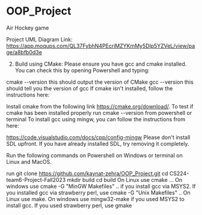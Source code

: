 # OOP_Project
Air Hockey game

Project UML Diagram Link: https://app.moqups.com/QL37FybhN4PEcriMZYKmMy5Dlp5YZVeL/view/page/a8bfb0d3e

2. Build using CMake:
Please ensure you have gcc and cmake installed. You can check this by opening Powershell and typing:

cmake --version this should output the version of CMake
gcc --version this should tell you the version of gcc
If cmake isn't installed, follow the instructions here:

Install cmake from the following link https://cmake.org/download/. To test if cmake has been installed properly run cmake --version from powershell or terminal
To install gcc using mingw, you can follow the instructions from here:

https://code.visualstudio.com/docs/cpp/config-mingw
Please don't install SDL upfront. If you have already installed SDL, try removing it completely.

Run the following commands on Powershell on Windows or terminal on Linux and MacOS.

run git clone https://github.com/kaynat-zehra/OOP_Project.git
cd CS224-team6-Project-Fall2023
mkdir build
cd build
On Linux use cmake ... On windows use cmake -G "MinGW Makefiles" .. if you install gcc via MSYS2. If you installed gcc via strawberry perl, use cmake -G "Unix Makefiles" ..
On Linux use make. On windows use mingw32-make if you used MSYS2 to install gcc. If you used strawberry perl, use gmake
